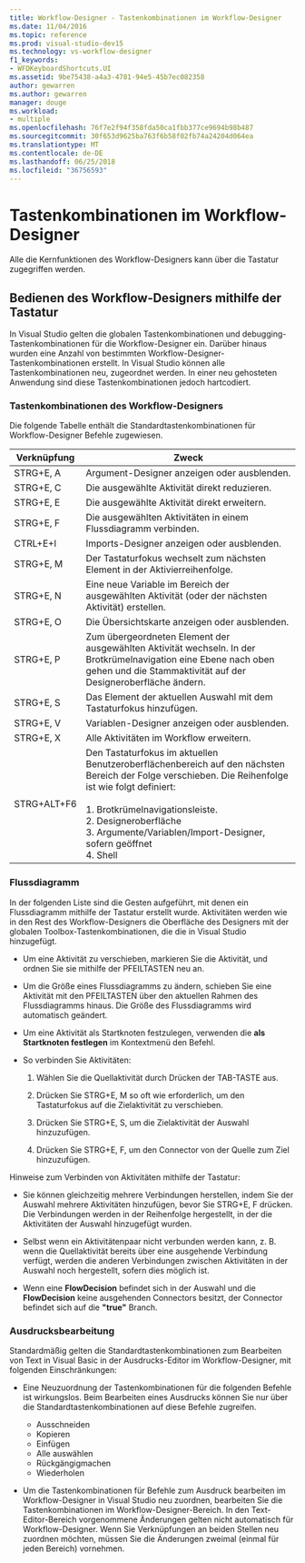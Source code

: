```yaml
---
title: Workflow-Designer - Tastenkombinationen im Workflow-Designer
ms.date: 11/04/2016
ms.topic: reference
ms.prod: visual-studio-dev15
ms.technology: vs-workflow-designer
f1_keywords:
- WFDKeyboardShortcuts.UI
ms.assetid: 9be75438-a4a3-4781-94e5-45b7ec082358
author: gewarren
ms.author: gewarren
manager: douge
ms.workload:
- multiple
ms.openlocfilehash: 76f7e2f94f358fda50ca1fbb377ce9694b98b487
ms.sourcegitcommit: 30f653d9625ba763f6b58f02fb74a24204d064ea
ms.translationtype: MT
ms.contentlocale: de-DE
ms.lasthandoff: 06/25/2018
ms.locfileid: "36756593"
---
```

# <a name="keyboard-shortcuts-in-the-workflow-designer"></a>Tastenkombinationen im Workflow-Designer

Alle die Kernfunktionen des Workflow-Designers kann über die Tastatur zugegriffen werden.

## <a name="navigating-the-workflow-designer-using-the-keyboard"></a>Bedienen des Workflow-Designers mithilfe der Tastatur

In Visual Studio gelten die globalen Tastenkombinationen und debugging-Tastenkombinationen für die Workflow-Designer ein. Darüber hinaus wurden eine Anzahl von bestimmten Workflow-Designer-Tastenkombinationen erstellt. In Visual Studio können alle Tastenkombinationen neu, zugeordnet werden. In einer neu gehosteten Anwendung sind diese Tastenkombinationen jedoch hartcodiert.

### <a name="workflow-designer-keyboard-shortcuts"></a>Tastenkombinationen des Workflow-Designers

Die folgende Tabelle enthält die Standardtastenkombinationen für Workflow-Designer Befehle zugewiesen.

|Verknüpfung|Zweck|
|--------------|-------------|
|STRG+E, A|Argument-Designer anzeigen oder ausblenden.|
|STRG+E, C|Die ausgewählte Aktivität direkt reduzieren.|
|STRG+E, E|Die ausgewählte Aktivität direkt erweitern.|
|STRG+E, F|Die ausgewählten Aktivitäten in einem Flussdiagramm verbinden.|
|CTRL+E+I|Imports-Designer anzeigen oder ausblenden.|
|STRG+E, M|Der Tastaturfokus wechselt zum nächsten Element in der Aktivierreihenfolge.|
|STRG+E, N|Eine neue Variable im Bereich der ausgewählten Aktivität (oder der nächsten Aktivität) erstellen.|
|STRG+E, O|Die Übersichtskarte anzeigen oder ausblenden.|
|STRG+E, P|Zum übergeordneten Element der ausgewählten Aktivität wechseln. In der Brotkrümelnavigation eine Ebene nach oben gehen und die Stammaktivität auf der Designeroberfläche ändern.|
|STRG+E, S|Das Element der aktuellen Auswahl mit dem Tastaturfokus hinzufügen.|
|STRG+E, V|Variablen-Designer anzeigen oder ausblenden.|
|STRG+E, X|Alle Aktivitäten im Workflow erweitern.|
|STRG+ALT+F6|Den Tastaturfokus im aktuellen Benutzeroberflächenbereich auf den nächsten Bereich der Folge verschieben. Die Reihenfolge ist wie folgt definiert:<br /><br /> 1.  Brotkrümelnavigationsleiste.<br />2.  Designeroberfläche<br />3.  Argumente/Variablen/Import-Designer, sofern geöffnet<br />4.  Shell|

### <a name="flowchart"></a>Flussdiagramm

In der folgenden Liste sind die Gesten aufgeführt, mit denen ein Flussdiagramm mithilfe der Tastatur erstellt wurde. Aktivitäten werden wie in den Rest des Workflow-Designers die Oberfläche des Designers mit der globalen Toolbox-Tastenkombinationen, die die in Visual Studio hinzugefügt.

- Um eine Aktivität zu verschieben, markieren Sie die Aktivität, und ordnen Sie sie mithilfe der PFEILTASTEN neu an.

- Um die Größe eines Flussdiagramms zu ändern, schieben Sie eine Aktivität mit den PFEILTASTEN über den aktuellen Rahmen des Flussdiagramms hinaus. Die Größe des Flussdiagramms wird automatisch geändert.

- Um eine Aktivität als Startknoten festzulegen, verwenden die **als Startknoten festlegen** im Kontextmenü den Befehl.

- So verbinden Sie Aktivitäten:

    1.  Wählen Sie die Quellaktivität durch Drücken der TAB-TASTE aus.

    2.  Drücken Sie STRG+E, M so oft wie erforderlich, um den Tastaturfokus auf die Zielaktivität zu verschieben.

    3.  Drücken Sie STRG+E, S, um die Zielaktivität der Auswahl hinzuzufügen.

    4.  Drücken Sie STRG+E, F, um den Connector von der Quelle zum Ziel hinzuzufügen.

Hinweise zum Verbinden von Aktivitäten mithilfe der Tastatur:

- Sie können gleichzeitig mehrere Verbindungen herstellen, indem Sie der Auswahl mehrere Aktivitäten hinzufügen, bevor Sie STRG+E, F drücken. Die Verbindungen werden in der Reihenfolge hergestellt, in der die Aktivitäten der Auswahl hinzugefügt wurden.

- Selbst wenn ein Aktivitätenpaar nicht verbunden werden kann, z. B. wenn die Quellaktivität bereits über eine ausgehende Verbindung verfügt, werden die anderen Verbindungen zwischen Aktivitäten in der Auswahl noch hergestellt, sofern dies möglich ist.

- Wenn eine **FlowDecision** befindet sich in der Auswahl und die **FlowDecision** keine ausgehenden Connectors besitzt, der Connector befindet sich auf die **"true"** Branch.

### <a name="expression-editing"></a>Ausdrucksbearbeitung

Standardmäßig gelten die Standardtastenkombinationen zum Bearbeiten von Text in Visual Basic in der Ausdrucks-Editor im Workflow-Designer, mit folgenden Einschränkungen:

- Eine Neuzuordnung der Tastenkombinationen für die folgenden Befehle ist wirkungslos. Beim Bearbeiten eines Ausdrucks können Sie nur über die Standardtastenkombinationen auf diese Befehle zugreifen.

   - Ausschneiden
   - Kopieren
   - Einfügen
   - Alle auswählen
   - Rückgängigmachen
   - Wiederholen

- Um die Tastenkombinationen für Befehle zum Ausdruck bearbeiten im Workflow-Designer in Visual Studio neu zuordnen, bearbeiten Sie die Tastenkombinationen im Workflow-Designer-Bereich. In den Text-Editor-Bereich vorgenommene Änderungen gelten nicht automatisch für Workflow-Designer. Wenn Sie Verknüpfungen an beiden Stellen neu zuordnen möchten, müssen Sie die Änderungen zweimal (einmal für jeden Bereich) vornehmen.